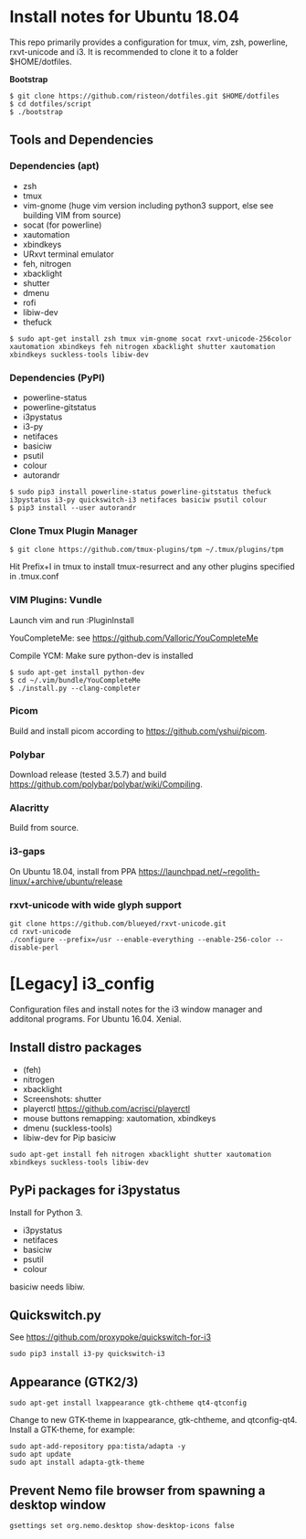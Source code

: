 Install notes for Ubuntu 18.04
=========

This repo primarily provides a configuration for tmux, vim, zsh, powerline, rxvt-unicode and i3.
It is recommended to clone it to a folder $HOME/dotfiles.

**Bootstrap**
```
$ git clone https://github.com/risteon/dotfiles.git $HOME/dotfiles
$ cd dotfiles/script
$ ./bootstrap
```

Tools and Dependencies
----------------

### Dependencies (apt)
 * zsh
 * tmux
 * vim-gnome (huge vim version including python3 support, else see building VIM from source)
 * socat (for powerline)
 * xautomation
 * xbindkeys
 * URxvt terminal emulator
 * feh, nitrogen
 * xbacklight
 * shutter
 * dmenu
 * rofi
 * libiw-dev
 * thefuck

```
$ sudo apt-get install zsh tmux vim-gnome socat rxvt-unicode-256color xautomation xbindkeys feh nitrogen xbacklight shutter xautomation xbindkeys suckless-tools libiw-dev
```

### Dependencies (PyPI)

 * powerline-status
 * powerline-gitstatus
 * i3pystatus
 * i3-py
 * netifaces
 * basiciw
 * psutil
 * colour
 * autorandr

```
$ sudo pip3 install powerline-status powerline-gitstatus thefuck i3pystatus i3-py quickswitch-i3 netifaces basiciw psutil colour
$ pip3 install --user autorandr
```

### Clone Tmux Plugin Manager
```
$ git clone https://github.com/tmux-plugins/tpm ~/.tmux/plugins/tpm
```

Hit Prefix+I in tmux to install tmux-resurrect and any other plugins specified in .tmux.conf

### VIM Plugins: Vundle
Launch vim and run :PluginInstall

YouCompleteMe: see https://github.com/Valloric/YouCompleteMe

Compile YCM: Make sure python-dev is installed

```
$ sudo apt-get install python-dev
$ cd ~/.vim/bundle/YouCompleteMe
$ ./install.py --clang-completer
```

### Picom

Build and install picom according to https://github.com/yshui/picom.

### Polybar

Download release (tested 3.5.7) and build https://github.com/polybar/polybar/wiki/Compiling.

### Alacritty

Build from source.

### i3-gaps

On Ubuntu 18.04, install from PPA https://launchpad.net/~regolith-linux/+archive/ubuntu/release

### rxvt-unicode with wide glyph support
```
git clone https://github.com/blueyed/rxvt-unicode.git
cd rxvt-unicode
./configure --prefix=/usr --enable-everything --enable-256-color --disable-perl
```

# [Legacy] i3_config

Configuration files and install notes for the i3 window manager and additonal programs. For Ubuntu 16.04. Xenial.

Install distro packages 
-----------------------
  * (feh)
  * nitrogen
  * xbacklight
  * Screenshots: shutter
  * playerctl https://github.com/acrisci/playerctl
  * mouse buttons remapping: xautomation, xbindkeys
  * dmenu (suckless-tools)
  * libiw-dev for Pip basiciw
```
sudo apt-get install feh nitrogen xbacklight shutter xautomation xbindkeys suckless-tools libiw-dev
```

PyPi packages for i3pystatus
----------------------------
Install for Python 3.

  * i3pystatus
  * netifaces
  * basiciw
  * psutil
  * colour

basiciw needs libiw.

Quickswitch.py
--------------
See https://github.com/proxypoke/quickswitch-for-i3
```
sudo pip3 install i3-py quickswitch-i3
```

Appearance (GTK2/3)
---------------
```
sudo apt-get install lxappearance gtk-chtheme qt4-qtconfig
```
Change to new GTK-theme in lxappearance, gtk-chtheme, and qtconfig-qt4.
Install a GTK-theme, for example:
```
sudo apt-add-repository ppa:tista/adapta -y  
sudo apt update  
sudo apt install adapta-gtk-theme
```

Prevent Nemo file browser from spawning a desktop window
---------------
```
gsettings set org.nemo.desktop show-desktop-icons false
```
